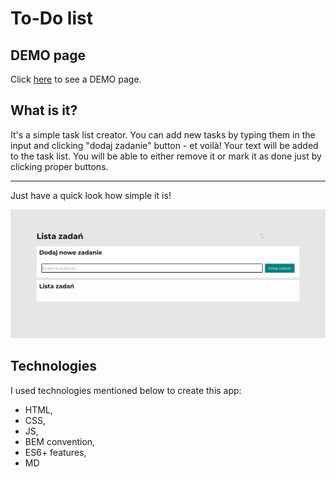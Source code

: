 # To-Do list

## DEMO page

Click [here](https://mcbombipl.github.io/to-do-list/) to see a DEMO page.

## What is it?

It's a simple task list creator. You can add new tasks by typing them in the input and clicking "dodaj zadanie" button - et voilà! Your text will be added to the task list. You will be able to either remove it or mark it as done just by clicking proper buttons.
 ***
Just have a quick look how simple it is!

![DEMO gif](pictures/demo%20gif.gif)

## Technologies

I used technologies mentioned below to create this app:
- HTML,
- CSS,
- JS,
- BEM convention,
- ES6+ features,
- MD
